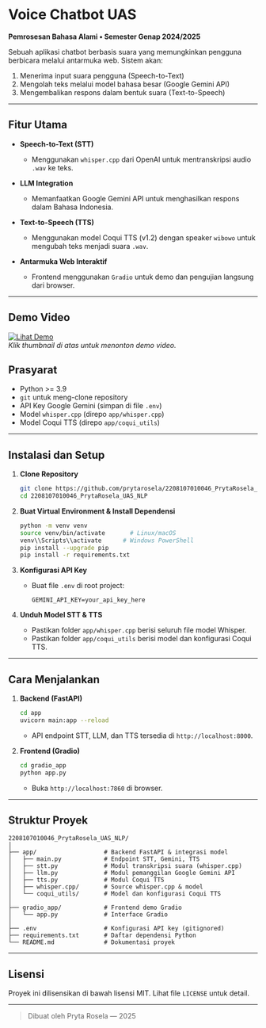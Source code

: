 # Voice Chatbot UAS

**Pemrosesan Bahasa Alami • Semester Genap 2024/2025**

Sebuah aplikasi chatbot berbasis suara yang memungkinkan pengguna berbicara melalui antarmuka web. Sistem akan:

1. Menerima input suara pengguna (Speech-to-Text)
2. Mengolah teks melalui model bahasa besar (Google Gemini API)
3. Mengembalikan respons dalam bentuk suara (Text-to-Speech)

---

## Fitur Utama

* **Speech-to-Text (STT)**
  * Menggunakan `whisper.cpp` dari OpenAI untuk mentranskripsi audio `.wav` ke teks.

* **LLM Integration**
  * Memanfaatkan Google Gemini API untuk menghasilkan respons dalam Bahasa Indonesia.

* **Text-to-Speech (TTS)**
  * Menggunakan model Coqui TTS (v1.2) dengan speaker `wibowo` untuk mengubah teks menjadi suara `.wav`.

* **Antarmuka Web Interaktif**
  * Frontend menggunakan `Gradio` untuk demo dan pengujian langsung dari browser.

---

## Demo Video

[![Lihat Demo](https://img.youtube.com/vi/tgZr9qRMf9k/0.jpg)](https://youtu.be/tgZr9qRMf9k)  
*Klik thumbnail di atas untuk menonton demo video.*

## Prasyarat

* Python >= 3.9
* `git` untuk meng-clone repository
* API Key Google Gemini (simpan di file `.env`)
* Model `whisper.cpp` (direpo `app/whisper.cpp`)
* Model Coqui TTS (direpo `app/coqui_utils`)

---

## Instalasi dan Setup

1. **Clone Repository**

   ```bash
   git clone https://github.com/prytarosela/2208107010046_PrytaRosela_UAS_NLP.git
   cd 2208107010046_PrytaRosela_UAS_NLP
   ```

2. **Buat Virtual Environment & Install Dependensi**

   ```bash
   python -m venv venv
   source venv/bin/activate       # Linux/macOS
   venv\\Scripts\\activate      # Windows PowerShell
   pip install --upgrade pip
   pip install -r requirements.txt
   ```

3. **Konfigurasi API Key**

   * Buat file `.env` di root project:

     ```env
     GEMINI_API_KEY=your_api_key_here
     ```

4. **Unduh Model STT & TTS**

   * Pastikan folder `app/whisper.cpp` berisi seluruh file model Whisper.
   * Pastikan folder `app/coqui_utils` berisi model dan konfigurasi Coqui TTS.

---

## Cara Menjalankan

1. **Backend (FastAPI)**

   ```bash
   cd app
   uvicorn main:app --reload
   ```

   * API endpoint STT, LLM, dan TTS tersedia di `http://localhost:8000`.

2. **Frontend (Gradio)**

   ```bash
   cd gradio_app
   python app.py
   ```

   * Buka `http://localhost:7860` di browser.

---

## Struktur Proyek

```
2208107010046_PrytaRosela_UAS_NLP/
│
├── app/                   # Backend FastAPI & integrasi model
│   ├── main.py            # Endpoint STT, Gemini, TTS
│   ├── stt.py             # Modul transkripsi suara (whisper.cpp)
│   ├── llm.py             # Modul pemanggilan Google Gemini API
│   ├── tts.py             # Modul Coqui TTS
│   ├── whisper.cpp/       # Source whisper.cpp & model
│   └── coqui_utils/       # Model dan konfigurasi Coqui TTS
│
├── gradio_app/            # Frontend demo Gradio
│   └── app.py             # Interface Gradio
│
├── .env                   # Konfigurasi API key (gitignored)
├── requirements.txt       # Daftar dependensi Python
└── README.md              # Dokumentasi proyek
```

---

## Lisensi

Proyek ini dilisensikan di bawah lisensi MIT. Lihat file `LICENSE` untuk detail.

---

> Dibuat oleh Pryta Rosela — 2025
